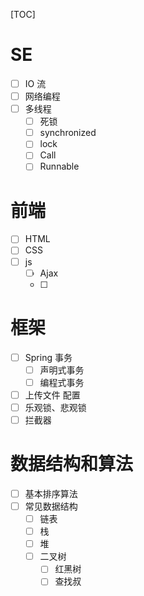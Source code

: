 [TOC]


# SE
- [ ] IO 流
- [ ] 网络编程
- [ ] 多线程
  - [ ] 死锁
  - [ ] synchronized
  - [ ] lock
  - [ ] Call
  - [ ] Runnable

# 前端
- [ ] HTML
- [ ] CSS
- [ ] js
  - [ ] Ajax
  - [ ]

# 框架
- [ ] Spring 事务
  - [ ] 声明式事务
  - [ ] 编程式事务
- [ ] 上传文件 配置
- [ ] 乐观锁、悲观锁
- [ ] 拦截器

# 数据结构和算法
- [ ] 基本排序算法
- [ ] 常见数据结构
  - [ ] 链表
  - [ ] 栈
  - [ ] 堆
  - [ ] 二叉树
    - [ ] 红黑树
    - [ ] 查找叔
